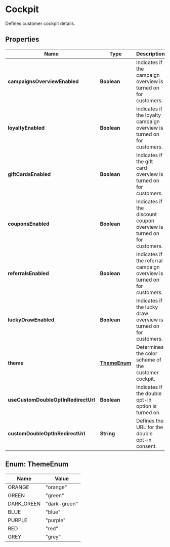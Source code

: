 

# Cockpit

Defines customer cockpit details.

## Properties

| Name | Type | Description | Notes |
|------------ | ------------- | ------------- | -------------|
|**campaignsOverviewEnabled** | **Boolean** | Indicates if the campaign overview is turned on for customers. |  [optional] |
|**loyaltyEnabled** | **Boolean** | Indicates if the loyalty campaign overview is turned on for customers. |  [optional] |
|**giftCardsEnabled** | **Boolean** | Indicates if the gift card overview is turned on for customers. |  [optional] |
|**couponsEnabled** | **Boolean** | Indicates if the discount coupon overview is turned on for customers. |  [optional] |
|**referralsEnabled** | **Boolean** | Indicates if the referral campaign overview is turned on for customers. |  [optional] |
|**luckyDrawEnabled** | **Boolean** | Indicates if the lucky draw overview is turned on for customers. |  [optional] |
|**theme** | [**ThemeEnum**](#ThemeEnum) | Determines the color scheme of the customer cockpit. |  [optional] |
|**useCustomDoubleOptInRedirectUrl** | **Boolean** | Indicates if the double opt-in option is turned on. |  [optional] |
|**customDoubleOptInRedirectUrl** | **String** | Defines the URL for the double opt-in consent. |  [optional] |



## Enum: ThemeEnum

| Name | Value |
|---- | -----|
| ORANGE | &quot;orange&quot; |
| GREEN | &quot;green&quot; |
| DARK_GREEN | &quot;dark-green&quot; |
| BLUE | &quot;blue&quot; |
| PURPLE | &quot;purple&quot; |
| RED | &quot;red&quot; |
| GREY | &quot;grey&quot; |



